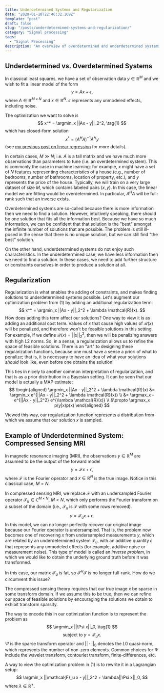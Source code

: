 ```yaml
---
title: Underdetermined Systems and Regularization
date: "2020-01-10T22:40:32.169Z"
template: "post"
draft: false
slug: "/posts/underdetermined-systems-and-regularization/"
category: "Signal processing"
tags:
  - "Signal Processing"
description: "An overview of overdetermined and underdetermined systems, the role of regularization, and applications to compressed sensing."
---
```


## Underdetermined vs. Overdetermined Systems
In classical least squares, we have a set of observation data $y \in \mathbb{R}^M$ and we wish to fit a linear model of the form
$$
y = A x + \epsilon,
$$ 
where $A \in \mathbb{R}^{M \times N}$ and $x \in \mathbb{R}^N$. $\epsilon$ represents any unmodeled effects, including noise.

The optimization we want to solve is 
$$
x^* = \argmin_x ||Ax - y||_2^2, \tag{1}
$$
which has closed-form solution 
$$
x^* = (A^HA)^{-1}A^Hy
$$
(see [my previous post on linear regression](https://www.alanqwang.com/posts/linear-regression-three-ways/) for more details).

In certain cases, $M \gg N$; i.e. $A$ is a tall matrix and we have much more observations than parameters to tune (i.e. an overdetermined system). This is commonly the case in machine learning: for example, $x$ might have a set of $N$ features representing characteristics of a house (e.g., number of bedrooms, number of bathrooms, location of property, etc.), and $y$ represents the price of the house. Typically, we will train on a very large dataset of size $M$, which contains labeled pairs $(x, y)$. In this case, the linear model we are fitting would be overdetermined. In particular, $A^HA$ will be full-rank such that an inverse exists.

Overdetermined systems are so-called because there is more information then we need to find a solution. However, intuitively speaking, there should be one solution that fits all the information best. Because we have so much information, we can be confident that that solution is the "best" amongst the infinite number of solutions that are possible. The problem is still ill-posed in the sense that there is no unique solution, but we can still find "the best" solution. 

On the other hand, underdetermined systems do not enjoy such characteristics. In the underdetermined case, we have less information then we need to find a solution. In these cases, we need to add further structure or constraints ourselves in order to produce a solution at all. 

## Regularization 
Regularization is what enables the adding of constraints, and makes finding solutions to underdetermined systems possible. Let's augment our optimization problem from $(1)$ by adding an additional regularization term:
$$
x^* = \argmin_x ||Ax - y||_2^2 + \lambda \mathcal{R}(x). 
$$
How does adding this term affect our solutions? One way to view it is as adding an additional cost term. Values of $x$ that cause high values of $\mathcal{R}(x)$ will be penalized, and therefore won't be feasible solutions in this setting. For example, if we define $\mathcal{R}(x) = ||x||_2^2$, then we will be penalizing answers with high $L2$ norms. So, in a sense, a regularization allows us to refine the space of feasible solutions. There is an "art" to designing these regularization functions, because one must have a sense a priori of what to penalize; that is, it is necessary to have an idea of what your solutions *should* look like, even before one obtains the solution!

This ties in nicely to another common interpretation of regularization, and that is as a prior distribution in a Bayesian setting. It can be seen that our model is actually a MAP estimate:
$$
\begin{aligned}
\argmin_x ||Ax - y||_2^2 + \lambda \mathcal{R}(x) 
&= \argmin_x e^{||Ax - y||_2^2 + \lambda \mathcal{R}(x)} \\
&= \argmax_x -e^{||Ax - y||_2^2} e^{\lambda \mathcal{R}(x)} \\
&\propto \argmax_x p(y|x)p(x) 
\end{aligned}
$$

Viewed this way, our regularization function represents a distribution from which we assume that our solution $x$ is sampled.

## Example of Underdetermined System: Compressed Sensing MRI
In magnetic resonance imaging (MRI), the observations $y \in \mathbb{R}^M$ are assumed to be the output of the forward model
$$
y = \mathcal{F}x + \epsilon,
$$
where $\mathcal{F}$ is the Fourier operator and $x \in \mathbb{R}^N$ is the true image. Notice in this classical case, $M=N$.

In compressed sensing MRI, we replace $\mathcal{F}$ with an undersampled Fourier operator $\mathcal{F}_u \in \mathbb{C}^{M \times N}$, $M<N$, which only performs the Fourier transform on a subset of the domain (i.e., $\mathcal{F}_u$ is $\mathcal{F}$ with some rows removed).
$$
y = \mathcal{F}_u x + \epsilon.
$$
In this model, we can no longer perfectly recover our original image because our Fourier operator is undersampled. That is, the problem now becomes one of recovering $x$ from undersampled measurements $y$, which are related by an underdetermined system $\mathcal{F}_u$, with an additive quantity $\epsilon$ that represents any unmodeled effects (for example, additive noise or measurement noise). This type of model is called an *inverse problem*, in which we would like to obtain the underlying ground truth before it was transformed.

In this case, our matrix $\mathcal{F}_u$ is fat, so $\mathcal{F}^H\mathcal{F}$ is no longer full-rank. How do we circumvent this issue?

The compressed sensing theory requires that our true image $x$ be sparse in some transform domain. If we assume this to be true, then we can refine our space of feasible solutions by encouraging the solutions we obtain to exhibit transform sparsity.

The way to encode this in our optimization function is to represent the problem as
$$
\argmin_x ||\Psi x||_0, \tag{1}
$$ 
$$
\text{   subject to   } y = \mathcal{F}_u x.
$$
$\Psi$ is the sparse transform operator and $||\cdot||_0$ denotes the $L0$ quasi-norm, which represents the number of non-zero elements. Common choices for $\Psi$ include the wavelet transform, contourlet transform, finite-differences, etc.

A way to view the optimization problem in $(1)$ is to rewrite it in a Lagrangian setup:
$$
\argmin_x ||\mathcal{F}_u x - y||_2^2 + \lambda||\Psi x||_0,
$$
where $\lambda \in \mathbb{R}^+$.

